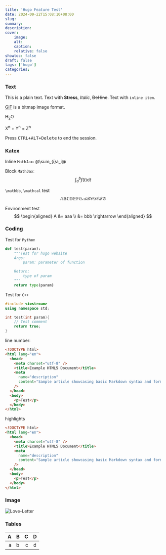 ```yaml
---
title: 'Hugo Feature Test'
date: 2024-09-22T15:08:10+08:00
slug:
summary:
description:
cover:
    image:
    alt:
    caption:
    relative: false
showtoc: false
draft: false
tags: ['hugo']
categories:
---
```


### Text
This is a plain text. Text with **Stress**, *Italic*, ~~Del line~~. Text with `inline item`.

<abbr title="Graphics Interchange Format">GIF</abbr> is a bitmap image format.

H<sub>2</sub>O

X<sup>n</sup> + Y<sup>n</sup> = Z<sup>n</sup>

Press <kbd><kbd>CTRL</kbd>+<kbd>ALT</kbd>+<kbd>Delete</kbd></kbd> to end the session.



### Katex
Inline `MathJax`: @\sum_{i}a_i@

Block `MathJax`:
$$
    \int_{a}^{b}f(t)\text{d}t
$$

`\mathbb`, `\mathcal` test
$$
    \mathbb{ABCDEFG}\mathcal{ABCDEFG}
$$

Environment test
$$
    \begin{aligned}
        A &= aaa \\
          &= bbb \rightarrow
    \end{aligned}
$$



### Coding
Test for `Python`
```Python
def test(param):
    """Test for hugo website
    Args:
        param: parameter of function

    Return:
        type of param
    """
    return type(param)
```

Test for `C++`
```c++
#include <iostream>
using namespace std;

int test(int param){
    // Test comment
    return true;
}
```

line number:
```html {linenos=true}
<!DOCTYPE html>
<html lang="en">
  <head>
    <meta charset="utf-8" />
    <title>Example HTML5 Document</title>
    <meta
      name="description"
      content="Sample article showcasing basic Markdown syntax and formatting for HTML elements."
    />
  </head>
  <body>
    <p>Test</p>
  </body>
</html>
```

highlights
```html {linenos=true,hl_lines=[2,8]}
<!DOCTYPE html>
<html lang="en">
  <head>
    <meta charset="utf-8" />
    <title>Example HTML5 Document</title>
    <meta
      name="description"
      content="Sample article showcasing basic Markdown syntax and formatting for HTML elements."
    />
  </head>
  <body>
    <p>Test</p>
  </body>
</html>
```



### Image
![Love-Letter](/Love-Letter-岩井俊二/cover.jpg "alt")

### Tables
|A|B|C|D|
|---:|:---|---:|:---:|
|a|b|c|d|

